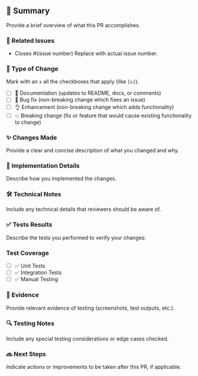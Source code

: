 ## 📝 Summary
Provide a brief overview of what this PR accomplishes.

### 🔗 Related Issues
- Closes #(issue number) Replace with actual issue number.

### 📌 Type of Change
Mark with an `x` all the checkboxes that apply (like `[x]`).

- [ ] 📝 Documentation (updates to README, docs, or comments)
- [ ] 🐛 Bug fix (non-breaking change which fixes an issue)
- [ ] 👌 Enhancement (non-breaking change which adds functionality)
- [ ] 💥 Breaking change (fix or feature that would cause existing functionality to change)

### ✨ Changes Made
Provide a clear and concise description of what you changed and why.

### 🚀 Implementation Details
Describe how you implemented the changes.

### 🛠 Technical Notes
Include any technical details that reviewers should be aware of.

### ✅ Tests Results
Describe the tests you performed to verify your changes:

### Test Coverage
- [ ] ✅ Unit Tests
- [ ] ✅ Integration Tests
- [ ] ✅ Manual Testing

### 📸 Evidence
Provide relevant evidence of testing (screenshots, test outputs, etc.).

### 🔍 Testing Notes
Include any special testing considerations or edge cases checked.

### 🔜 Next Steps
Indicate actions or improvements to be taken after this PR, if applicable.
